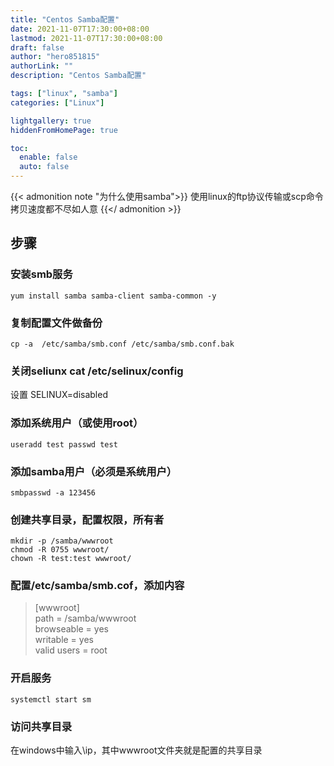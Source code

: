 ```yaml
---
title: "Centos Samba配置"
date: 2021-11-07T17:30:00+08:00
lastmod: 2021-11-07T17:30:00+08:00
draft: false
author: "hero851815"
authorLink: ""
description: "Centos Samba配置"

tags: ["linux", "samba"]
categories: ["Linux"]

lightgallery: true
hiddenFromHomePage: true

toc:
  enable: false
  auto: false
---
```


{{< admonition note "为什么使用samba">}}
使用linux的ftp协议传输或scp命令拷贝速度都不尽如人意
{{</ admonition >}}

## 步骤
### 安装smb服务
`yum install samba samba-client samba-common -y`

### 复制配置文件做备份
`cp -a  /etc/samba/smb.conf /etc/samba/smb.conf.bak`

### 关闭seliunx cat /etc/selinux/config
设置 SELINUX=disabled

### 添加系统用户（或使用root）
`useradd test passwd test`

### 添加samba用户（必须是系统用户）
`smbpasswd -a 123456`

### 创建共享目录，配置权限，所有者
```
mkdir -p /samba/wwwroot
chmod -R 0755 wwwroot/
chown -R test:test wwwroot/
```

### 配置/etc/samba/smb.cof，添加内容
>[wwwroot]  
    path = /samba/wwwroot  
	browseable = yes  
	writable = yes  
	valid users = root  

### 开启服务
`systemctl start sm`

### 访问共享目录
在windows中输入\\ip，其中wwwroot文件夹就是配置的共享目录